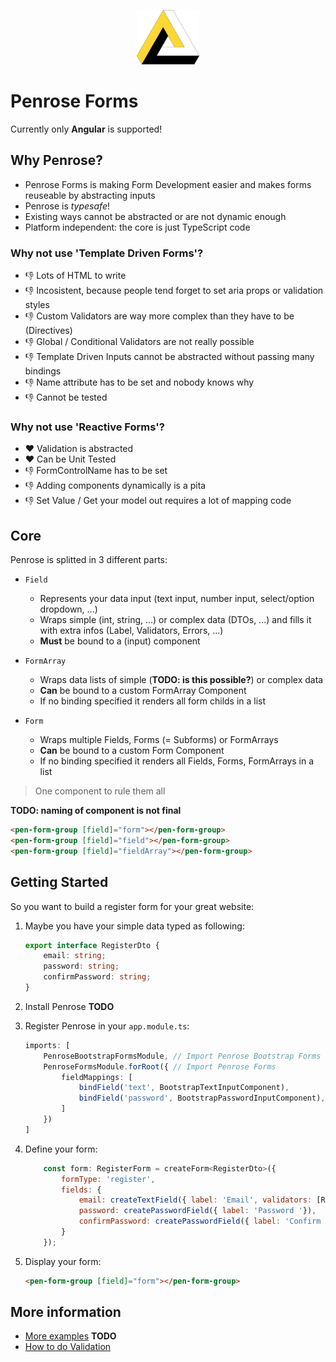 <p align="center">
    <img src="logo.png" alt="logo" width="100">
</p>

# Penrose Forms
Currently only **Angular** is supported!

## Why Penrose?
* Penrose Forms is making Form Development easier and makes forms reuseable by abstracting inputs
* Penrose is *typesafe*!
* Existing ways cannot be abstracted or are not dynamic enough
* Platform independent: the core is just TypeScript code

### Why not use 'Template Driven Forms'?
* 👎 Lots of HTML to write
* 👎 Incosistent, because people tend forget to set aria props or validation styles
* 👎 Custom Validators are way more complex than they have to be (Directives)
* 👎 Global / Conditional Validators are not really possible
* 👎 Template Driven Inputs cannot be abstracted without passing many bindings
* 👎 Name attribute has to be set and nobody knows why
* 👎 Cannot be tested

### Why not use 'Reactive Forms'?
* ❤️ Validation is abstracted
* ❤️ Can be Unit Tested
* 👎 FormControlName has to be set
* 👎 Adding components dynamically is a pita
* 👎 Set Value / Get your model out requires a lot of mapping code

## Core
Penrose is splitted in 3 different parts:
* `Field`
    * Represents your data input (text input, number input, select/option dropdown, ...)
    * Wraps simple (int, string, ...) or complex data (DTOs, ...) and fills it with extra infos (Label, Validators, Errors, ...)
    * **Must** be bound to a (input) component

* `FormArray`
    * Wraps data lists of simple (**TODO: is this possible?**) or complex data
    * **Can** be bound to a custom FormArray Component
    * If no binding specified it renders all form childs in a list

* `Form`
    * Wraps multiple Fields, Forms (= Subforms) or FormArrays
    * **Can** be bound to a custom Form Component
    * If no binding specified it renders all Fields, Forms, FormArrays in a list

> One component to rule them all

**TODO: naming of component is not final**
``` html
<pen-form-group [field]="form"></pen-form-group>
<pen-form-group [field]="field"></pen-form-group>
<pen-form-group [field]="fieldArray"></pen-form-group>
```

## Getting Started
So you want to build a register form for your great website:

1. Maybe you have your simple data typed as following:
    ``` ts
    export interface RegisterDto {
        email: string;
        password: string;
        confirmPassword: string;
    }
    ```

2. Install Penrose **TODO**
3. Register Penrose in your `app.module.ts`:
    ``` ts
    imports: [
        PenroseBootstrapFormsModule, // Import Penrose Bootstrap Forms
        PenroseFormsModule.forRoot({ // Import Penrose Forms
            fieldMappings: [
                bindField('text', BootstrapTextInputComponent),
                bindField('password', BootstrapPasswordInputComponent),
            ]
        })
    ]
    ```

3. Define your form:
    ``` js
        const form: RegisterForm = createForm<RegisterDto>({
            formType: 'register',
            fields: {
                email: createTextField({ label: 'Email', validators: [Required] }),
                password: createPasswordField({ label: 'Password '}),
                confirmPassword: createPasswordField({ label: 'Confirm Password' })
            }
        });
    ```

4. Display your form:
    ``` html
    <pen-form-group [field]="form"></pen-form-group>
    ```

## More information
* [More examples]() **TODO**
* [How to do Validation](https://github.com/twobois-oneplan/frontend-experiments/wiki/Validation)
